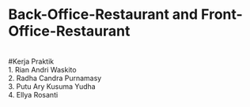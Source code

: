 # Back-Office-Restaurant and Front-Office-Restaurant
</br>
#Kerja Praktik  </br>
1. Rian Andri Waskito </br>
2. Radha Candra Purnamasy </br>
3. Putu Ary Kusuma Yudha </br>
4. Ellya Rosanti
